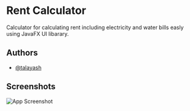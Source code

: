 
# Rent Calculator

Calculator for calculating rent including electricity and water bills easly using JavaFX UI libarary.



## Authors

- [@talayash](https://github.com/talayash)


## Screenshots

![App Screenshot](https://i.ibb.co/SyWVVLf/Screenshot-2024-04-09-121542.png)
